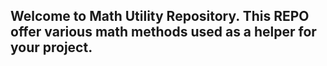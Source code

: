 ## Welcome to Math Utility Repository. This REPO offer various math methods used as a helper for your project.
